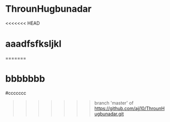 # ThrounHugbunadar
<<<<<<< HEAD
# aaadfsfksljkl
=======
# bbbbbbb
#ccccccc
>>>>>>> branch 'master' of https://github.com/ajj10/ThrounHugbunadar.git
